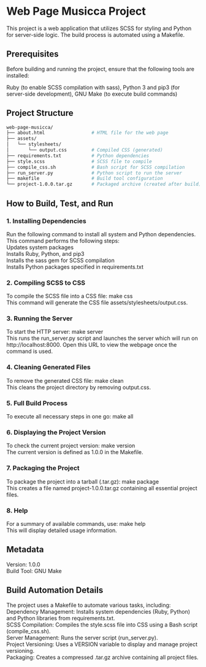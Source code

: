 # Web Page Musicca Project #
This project is a web application that utilizes SCSS for styling and Python for server-side logic. The build process is automated using a Makefile.

## Prerequisites #
Before building and running the project, ensure that the following tools are installed:

Ruby (to enable SCSS compilation with sass), Python 3 and pip3 (for server-side development), GNU Make (to execute build commands)
## Project Structure #

```bash
web-page-musicca/
├── about.html                 # HTML file for the web page
├── assets/
│   └── stylesheets/
│       └── output.css         # Compiled CSS (generated)
├── requirements.txt           # Python dependencies
├── style.scss                 # SCSS file to compile
├── compile_css.sh             # Bash script for SCSS compilation
├── run_server.py              # Python script to run the server
├── makefile                   # Build tool configuration
└── project-1.0.0.tar.gz       # Packaged archive (created after build)
```

## How to Build, Test, and Run #
### 1. Installing Dependencies #
Run the following command to install all system and Python dependencies.  
This command performs the following steps:  
  Updates system packages  
  Installs Ruby, Python, and pip3  
  Installs the sass gem for SCSS compilation   
  Installs Python packages specified in requirements.txt  

### 2. Compiling SCSS to CSS 
To compile the SCSS file into a CSS file: make css  
This command will generate the CSS file assets/stylesheets/output.css.  

### 3. Running the Server  
To start the HTTP server: make server  
This runs the run_server.py script and launches the server which will run on http://localhost:8000. Open this URL to view the webpage once the command is used.  

### 4. Cleaning Generated Files
To remove the generated CSS file: make clean  
This cleans the project directory by removing output.css.  

### 5. Full Build Process
To execute all necessary steps in one go: make all  

### 6. Displaying the Project Version
To check the current project version: make version  
The current version is defined as 1.0.0 in the Makefile.  

### 7. Packaging the Project
To package the project into a tarball (.tar.gz): make package  
This creates a file named project-1.0.0.tar.gz containing all essential project files.  

### 8. Help
For a summary of available commands, use: make help  
This will display detailed usage information.  

## Metadata
Version: 1.0.0  
Build Tool: GNU Make  

## Build Automation Details
The project uses a Makefile to automate various tasks, including:    
Dependency Management: Installs system dependencies (Ruby, Python) and Python libraries from requirements.txt.   
SCSS Compilation: Compiles the style.scss file into CSS using a Bash script (compile_css.sh).  
Server Management: Runs the server script (run_server.py).  
Project Versioning: Uses a VERSION variable to display and manage project versioning.  
Packaging: Creates a compressed .tar.gz archive containing all project files.  

